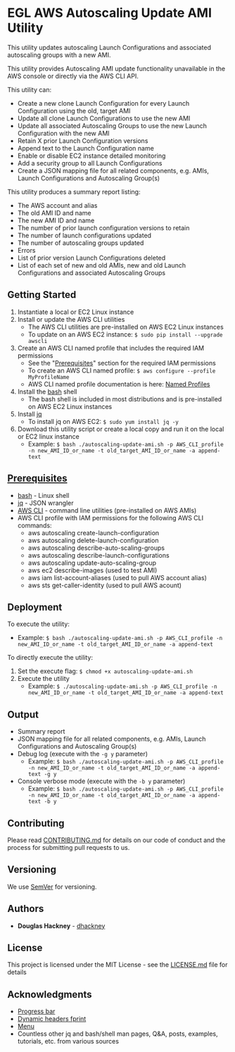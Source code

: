 # EGL AWS Autoscaling Update AMI Utility

This utility updates autoscaling Launch Configurations and associated autoscaling groups with a new AMI.

This utility provides Autoscaling AMI update functionality unavailable in the AWS console or directly via the AWS CLI API. 

This utility can: 

* Create a new clone Launch Configuration for every Launch Configuration using the old, target AMI
* Update all clone Launch Configurations to use the new AMI
* Update all associated Autoscaling Groups to use the new Launch Configuration with the new AMI
* Retain X prior Launch Configuration versions  
* Append text to the Launch Configuration name
* Enable or disable EC2 instance detailed monitoring
* Add a security group to all Launch Configurations 
* Create a JSON mapping file for all related components, e.g. AMIs, Launch Configurations and Autoscaling Group(s)   

This utility produces a summary report listing:

* The AWS account and alias
* The old AMI ID and name
* The new AMI ID and name
* The number of prior launch configuration versions to retain
* The number of launch configurations updated
* The number of autoscaling groups updated
* Errors
* List of prior version Launch Configurations deleted
* List of each set of new and old AMIs, new and old Launch Configurations and associated Autoscaling Groups  


## Getting Started

1. Instantiate a local or EC2 Linux instance
2. Install or update the AWS CLI utilities
    * The AWS CLI utilities are pre-installed on AWS EC2 Linux instances
    * To update on an AWS EC2 instance: `$ sudo pip install --upgrade awscli` 
3. Create an AWS CLI named profile that includes the required IAM permissions 
    * See the "[Prerequisites](#prerequisites)" section for the required IAM permissions
    * To create an AWS CLI named profile: `$ aws configure --profile MyProfileName`
    * AWS CLI named profile documentation is here: [Named Profiles](http://docs.aws.amazon.com/cli/latest/userguide/cli-multiple-profiles.html)
4. Install the [bash](https://www.gnu.org/software/bash/) shell
    * The bash shell is included in most distributions and is pre-installed on AWS EC2 Linux instances
5. Install [jq](https://github.com/stedolan/jq) 
    * To install jq on AWS EC2: `$ sudo yum install jq -y`
6. Download this utility script or create a local copy and run it on the local or EC2 linux instance
    * Example: `$ bash ./autoscaling-update-ami.sh -p AWS_CLI_profile -n new_AMI_ID_or_name -t old_target_AMI_ID_or_name -a append-text`  

## [Prerequisites](#prerequisites)

* [bash](https://www.gnu.org/software/bash/) - Linux shell 
* [jq](https://github.com/stedolan/jq) - JSON wrangler
* [AWS CLI](https://aws.amazon.com/cli/) - command line utilities (pre-installed on AWS AMIs) 
* AWS CLI profile with IAM permissions for the following AWS CLI commands:  
  * aws autoscaling create-launch-configuration
  * aws autoscaling delete-launch-configuration
  * aws autoscaling describe-auto-scaling-groups
  * aws autoscaling describe-launch-configurations
  * aws autoscaling update-auto-scaling-group
  * aws ec2 describe-images (used to test AMI)
  * aws iam list-account-aliases (used to pull AWS account alias)
  * aws sts get-caller-identity (used to pull AWS acount)


## Deployment

To execute the utility:

  * Example: `$ bash ./autoscaling-update-ami.sh -p AWS_CLI_profile -n new_AMI_ID_or_name -t old_target_AMI_ID_or_name -a append-text`  

To directly execute the utility:  

1. Set the execute flag: `$ chmod +x autoscaling-update-ami.sh`
2. Execute the utility  
    * Example: `$ ./autoscaling-update-ami.sh -p AWS_CLI_profile -n new_AMI_ID_or_name -t old_target_AMI_ID_or_name -a append-text`    

## Output

* Summary report 
* JSON mapping file for all related components, e.g. AMIs, Launch Configurations and Autoscaling Group(s)
* Debug log (execute with the `-g y` parameter)  
  * Example: `$ bash ./autoscaling-update-ami.sh -p AWS_CLI_profile -n new_AMI_ID_or_name -t old_target_AMI_ID_or_name -a append-text -g y`  
* Console verbose mode (execute with the `-b y` parameter)  
  * Example: `$ bash ./autoscaling-update-ami.sh -p AWS_CLI_profile -n new_AMI_ID_or_name -t old_target_AMI_ID_or_name -a append-text -b y`  

## Contributing

Please read [CONTRIBUTING.md](https://github.com/Enterprise-Group-Ltd/aws-autoscaling-update-ami/blob/master/CONTRIBUTING.md) for details on our code of conduct and the process for submitting pull requests to us.

## Versioning

We use [SemVer](http://semver.org/) for versioning. 

## Authors

* **Douglas Hackney** - [dhackney](https://github.com/dhackney)

## License

This project is licensed under the MIT License - see the [LICENSE.md](https://github.com/Enterprise-Group-Ltd/aws-autoscaling-update-ami/blob/master/LICENSE) file for details

## Acknowledgments

* [Progress bar](https://stackoverflow.com/questions/238073/how-to-add-a-progress-bar-to-a-shell-script)  
* [Dynamic headers fprint](https://stackoverflow.com/questions/5799303/print-a-character-repeatedly-in-bash)
* [Menu](https://stackoverflow.com/questions/30182086/how-to-use-goto-statement-in-shell-script)
* Countless other jq and bash/shell man pages, Q&A, posts, examples, tutorials, etc. from various sources  

